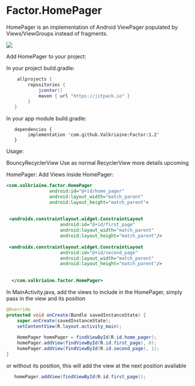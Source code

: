 # Factor.HomePager

HomePager is an implementation of Android ViewPager populated by Views/ViewGroups instead of fragments. 


[![](https://jitpack.io/v/Valkriaine/Factor.svg)](https://jitpack.io/#Valkriaine/Factor)




Add HomePager to your project:

In your project build.gradle:
```gradle
    allprojects {
        repositories {
            jcenter()
            maven { url "https://jitpack.io" }
        }
   }
  ```
  
  
In your app module build.gradle:
```
   dependencies {
        implementation 'com.github.Valkriaine:Factor:1.2'
   }
 ```


Usage:

BouncyRecyclerView
Use as normal RecyclerView
more details upcoming




HomePager: 
Add Views inside HomePager:
```xml
<com.valkriaine.factor.HomePager
                android:id="@+id/home_pager"
                android:layout_width="match_parent"
                android:layout_height="match_parent">
  
  
 <androidx.constraintlayout.widget.ConstraintLayout
                    android:id="@+id/first_page"
                    android:layout_width="match_parent"
                    android:layout_height="match_parent"/>
   
 <androidx.constraintlayout.widget.ConstraintLayout
                    android:id="@+id/second_page"
                    android:layout_width="match_parent"
                    android:layout_height="match_parent"/>
   
  
  </com.valkriaine.factor.HomePager>
   ```
   
In MainActivity.java, add the views to include in the HomePager,
simply pass in the view and its position
```java
@Override
protected void onCreate(Bundle savedInstanceState) {
    super.onCreate(savedInstanceState);
    setContentView(R.layout.activity_main);
    
    HomePager homePager = findViewById(R.id.home_pager);
    homePager.addView(findViewById(R.id.first_page), 0);
    homePager.addView(findViewById(R.id.second_page), 1);
}

 ```
or without its position, this will add the view at the next position available 
 ```java
    homePager.addView(findViewById(R.id.first_page));

 ```
